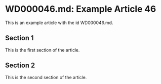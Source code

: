 # WD000046.md: Example Article 46

This is an example article with the id WD000046.md.
## Section 1

This is the first section of the article.
## Section 2

This is the second section of the article.
